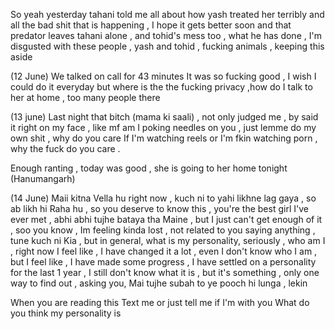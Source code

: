 
So yeah yesterday tahani told me all about how yash treated her terribly and all the bad shit that is happening , I hope it gets better soon and that predator leaves tahani alone , and tohid's mess too , what he has done , I'm disgusted with these people , yash and tohid , fucking animals , keeping this aside 

(12 June)
We talked on call for 43 minutes
It was so fucking good , I wish I could do it everyday but where is the the fucking privacy ,how do I talk to her at home , too many people there 

(13 june)
 Last night that bitch (mama ki saali) , not only judged me , by said it right on my face , like mf am I poking needles on you , just lemme do my own shit , why do you care If I'm watching reels or I'm fkin watching porn , why the fuck do you care .

Enough ranting , today was good , she is going to her home tonight (Hanumangarh)

(14 June)
Maii kitna Vella hu right now , kuch ni to yahi likhne lag gaya , so ab likh hi Raha hu , so you deserve to know this , you're the best girl I've ever met , abhi abhi tujhe bataya tha Maine , but I just can't get enough of it , soo you know , Im feeling kinda lost , not related to you saying anything , tune kuch ni Kia , but in general, what is my personality, seriously , who am I , right now I feel like , I have changed it a lot , even I don't know who I am , but I feel like , I have made some progress , I have settled on a personality for the last 1 year , I still don't know what it is , but it's something , only one way to find out , asking you, Mai tujhe subah to ye pooch hi lunga , lekin

When you are reading this
Text me or just tell me if I'm with you 
What do you think my personality is 